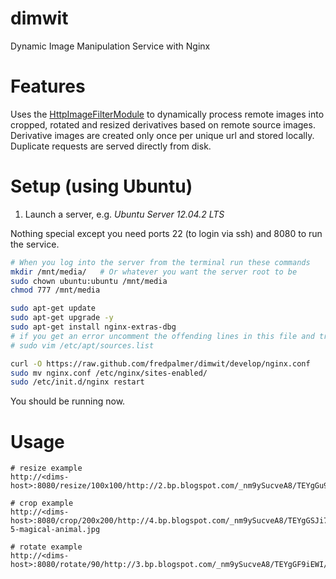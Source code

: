 dimwit
======

Dynamic Image Manipulation Service with Nginx


Features
=========
Uses the [HttpImageFilterModule](http://wiki.nginx.org/HttpImageFilterModule) to dynamically process remote images into cropped, rotated and resized derivatives based on remote source images.
Derivative images are created only once per unique url and stored locally.  Duplicate requests are served directly from disk.


Setup (using Ubuntu)
=======
1.  Launch a server, e.g. *Ubuntu Server 12.04.2 LTS*

Nothing special except you need ports 22 (to login via ssh) and 8080 to run the service.

``` bash
# When you log into the server from the terminal run these commands
mkdir /mnt/media/   # Or whatever you want the server root to be
sudo chown ubuntu:ubuntu /mnt/media
chmod 777 /mnt/media

sudo apt-get update
sudo apt-get upgrade -y
sudo apt-get install nginx-extras-dbg
# if you get an error uncomment the offending lines in this file and try to reinstall nginx again
# sudo vim /etc/apt/sources.list

curl -O https://raw.github.com/fredpalmer/dimwit/develop/nginx.conf
sudo mv nginx.conf /etc/nginx/sites-enabled/
sudo /etc/init.d/nginx restart
```

You should be running now.


Usage
=======
```
# resize example
http://<dims-host>:8080/resize/100x100/http://2.bp.blogspot.com/_nm9ySucveA8/TEYgGu9DIgI/AAAAAAAAAO4/XI1q38FFlxw/s1600/unicorns2q.jpg

# crop example
http://<dims-host>:8080/crop/200x200/http://4.bp.blogspot.com/_nm9ySucveA8/TEYgGSJi7sI/AAAAAAAAAOw/XK4VjrHPybw/s1600/unicorns-5-magical-animal.jpg

# rotate example
http://<dims-host>:8080/rotate/90/http://3.bp.blogspot.com/_nm9ySucveA8/TEYgGF9iEWI/AAAAAAAAAOo/uC62nczWcEk/s1600/unicorn1.jpg
```
